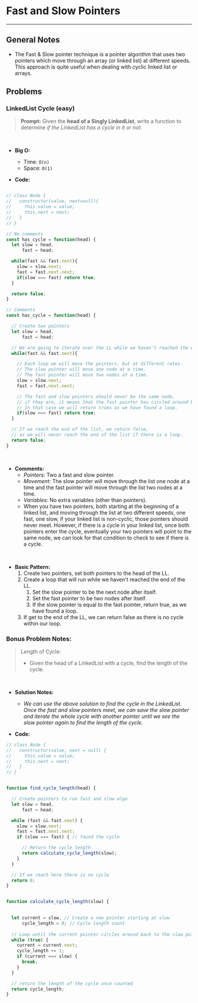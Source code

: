 # Fast and Slow Pointers

<hr>

## General Notes

- The Fast & Slow pointer technique is a pointer algorithm that uses two pointers which move through an array (or linked list) at different speeds. This approach is quite useful when dealing with cyclic linked list or arrays.


## Problems

### LinkedList Cycle (easy)

> **Prompt:** Given the **head of a Singly LinkedList**, write a function to determine *if the LinkedList has a cycle in it or not*.

<br>

- **Big O:**
  - Time: `O(n)`
  - Space: `O(1)`

- **Code:**

```js

// class Node {
//   constructor(value, next=null){
//     this.value = value;
//     this.next = next;
//   }
// }

// No comments
const has_cycle = function(head) {
  let slow = head,
      fast = head;

  while(fast && fast.next){
    slow = slow.next;
    fast = fast.next.next;
    if(slow === fast) return true;
  }

  return false;
}

// Comments
const has_cycle = function(head) {

  // Create two pointers
  let slow = head,
      fast = head;

  // We are going to iterate over the LL while we haven't reached the end.
  while(fast && fast.next){

    // Each loop we will move the pointers, but at different rates.
    // The slow pointer will move one node at a time.
    // The fast pointer will move two nodes at a time.
    slow = slow.next;
    fast = fast.next.next;

    // The fast and slow pointers should never be the same node,
    // if they are, it means that the fast pointer has circled around back on the slow pointer.
    // In that case we will return trues as we have found a loop.
    if(slow === fast) return true;
  }

  // If we reach the end of the list, we return false, 
  // as we will never reach the end of the list if there is a loop.
  return false;
}
```
<br>

- **Comments:**
  - *Pointers:* Two a fast and slow pointer.
  - *Movement:* The slow pointer will move through the list one node at a time and the fast pointer will move through the list two nodes at a time.
  - *Variables:* No extra variables (other than pointers).
  - When you have two pointers, both starting at the beginning of a linked list, and moving through the list at two different speeds, one fast, one slow, if your linked list is non-cyclic, those pointers should never meet. However, if there is a cycle in your linked list, once both pointers enter the cycle, eventually your two pointers will point to the same node, we can look for that condition to check to see if there is a cycle.


<br>

- **Basic Pattern:**
  1. Create two pointers, set both pointers to the head of the LL.
  2. Create a loop that will run while we haven't reached the end of the LL.
     1. Set the slow pointer to be the next node after itself.
     2. Set the fast pointer to be two nodes after itself.
     3. If the slow pointer is equal to the fast pointer, return true, as we have found a loop.
  3. If get to the end of the LL, we can return false as there is no cycle within our loop.

### Bonus Problem Notes:

> Length of Cycle:
>   - Given the head of a LinkedList with a cycle, find the length of the cycle.

<br>

- **Solution Notes:**
  - *We can use the above solution to find the cycle in the LinkedList. Once the fast and slow pointers meet, we can save the slow pointer and iterate the whole cycle with another pointer until we see the slow pointer again to find the length of the cycle.*

- **Code:**

```js
// class Node {
//   constructor(value, next = null) {
//     this.value = value;
//     this.next = next;
//   }
// }


function find_cycle_length(head) {

  // Create pointers to run fast and slow algo
  let slow = head,
      fast = head;

  while (fast && fast.next) {
    slow = slow.next;
    fast = fast.next.next;
    if (slow === fast) { // found the cycle

      // Return the cycle length
      return calculate_cycle_length(slow);
    }
  }

  // If we reach here there is no cycle
  return 0;
}


function calculate_cycle_length(slow) {

  
  let current = slow, // Create a new pointer starting at slow
      cycle_length = 0; // Cycle length count
  
  // Loop until the current pointer circles around back to the slow pointer, counting each step as it goes
  while (true) {
    current = current.next;
    cycle_length += 1;
    if (current === slow) {
      break;
    }
  }

  // return the length of the cycle once counted
  return cycle_length;
}
```